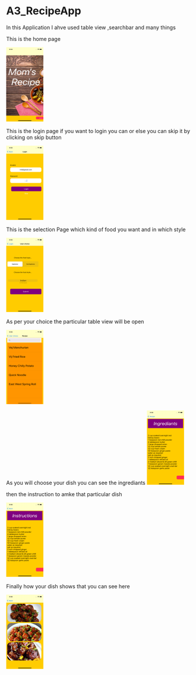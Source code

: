 # A3_RecipeApp
In this Application I ahve used table view ,searchbar and many things

This is the home page

<img src="ProjectImg/1.png" width="100" height="200">

This is the login page if you want to login you can or else you can skip it by clicking on skip button

<img src="ProjectImg/2.png" width="100" height="200">

This is the selection Page which kind of food you want and in which style 

<img src="ProjectImg/3.png" width="100" height="200">

As per your choice the particular table view will be open

<img src="ProjectImg/4.png" width="100" height="200">

As you will choose your dish you can see the ingrediants 
<img src="ProjectImg/5.png" width="100" height="200">

then the instruction to amke that particular dish 

<img src="ProjectImg/6.png" width="100" height="200">

Finally how your dish shows that you can see here

<img src="ProjectImg/7.png" width="100" height="200">
